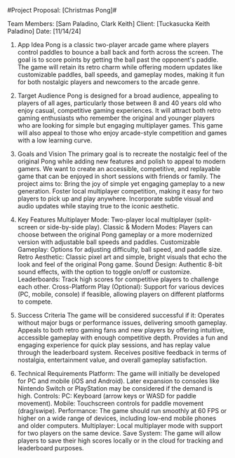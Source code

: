 #Project Proposal: [Christmas Pong]#

Team Members: [Sam Paladino, Clark Keith]
Client: [Tuckasucka Keith Paladino]
Date: [11/14/24]




1. App Idea
Pong is a classic two-player arcade game where players control paddles to bounce a ball back and forth across the screen. The goal is to score points by getting the ball past the opponent's paddle. The game will retain its retro charm while offering modern updates like customizable paddles, ball speeds, and gameplay modes, making it fun for both nostalgic players and newcomers to the arcade genre.

2. Target Audience
Pong is designed for a broad audience, appealing to players of all ages, particularly those between 8 and 40 years old who enjoy casual, competitive gaming experiences. It will attract both retro gaming enthusiasts who remember the original and younger players who are looking for simple but engaging multiplayer games. This game will also appeal to those who enjoy arcade-style competition and games with a low learning curve.

3. Goals and Vision
The primary goal is to recreate the nostalgic feel of the original Pong while adding new features and polish to appeal to modern gamers. We want to create an accessible, competitive, and replayable game that can be enjoyed in short sessions with friends or family. The project aims to:
Bring the joy of simple yet engaging gameplay to a new generation.
Foster local multiplayer competition, making it easy for two players to pick up and play anywhere.
Incorporate subtle visual and audio updates while staying true to the iconic aesthetic.

4. Key Features
Multiplayer Mode: Two-player local multiplayer (split-screen or side-by-side play).
Classic & Modern Modes: Players can choose between the original Pong gameplay or a more modernized version with adjustable ball speeds and paddles.
Customizable Gameplay: Options for adjusting difficulty, ball speed, and paddle size.
Retro Aesthetic: Classic pixel art and simple, bright visuals that echo the look and feel of the original Pong game.
Sound Design: Authentic 8-bit sound effects, with the option to toggle on/off or customize.
Leaderboards: Track high scores for competitive players to challenge each other.
Cross-Platform Play (Optional): Support for various devices (PC, mobile, console) if feasible, allowing players on different platforms to compete.

5. Success Criteria
The game will be considered successful if it:
Operates without major bugs or performance issues, delivering smooth gameplay.
Appeals to both retro gaming fans and new players by offering intuitive, accessible gameplay with enough competitive depth.
Provides a fun and engaging experience for quick play sessions, and has replay value through the leaderboard system.
Receives positive feedback in terms of nostalgia, entertainment value, and overall gameplay satisfaction.

6. Technical Requirements
Platform: The game will initially be developed for PC and mobile (iOS and Android). Later expansion to consoles like Nintendo Switch or PlayStation may be considered if the demand is high.
Controls:
PC: Keyboard (arrow keys or WASD for paddle movement).
Mobile: Touchscreen controls for paddle movement (drag/swipe).
Performance: The game should run smoothly at 60 FPS or higher on a wide range of devices, including low-end mobile phones and older computers.
Multiplayer: Local multiplayer mode with support for two players on the same device.
Save System: The game will allow players to save their high scores locally or in the cloud for tracking and leaderboard purposes.

